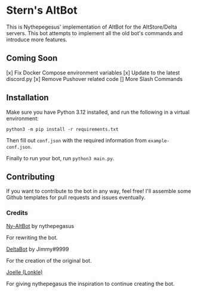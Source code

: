 # Stern's AltBot
This is Nythepegesus' implementation of AltBot for the AltStore/Delta servers. This bot attempts to implement all the old bot's commands and introduce more features. 

## Coming Soon
[x] Fix Docker Compose environment variables
[x] Update to the latest discord.py
[x] Remove Pushover related code
[] More Slash Commands


## Installation
Make sure you have Python 3.12 installed, and run the following in a virtual environment:
```command line
python3 -m pip install -r requirements.txt
```

Then fill out `conf.json` with the required information from `example-conf.json`.

Finally to run your bot, run `python3 main.py`.

## Contributing
If you want to contribute to the bot in any way, feel free! I'll assemble some Github templates for pull requests and issues eventually. 

### Credits

[Ny-AltBot](https://github.com/nythepegasus/ny-altbot) by nythepegasus

For rewriting the bot.

[DeltaBot](https://github.com/deltadiscordbot/deltabot) by Jimmy#9999

For the creation of the original bot.

[Joelle (Lonkle)](https://github.com/lonkle)

For giving nythepegasus the inspiration to continue creating the bot.
